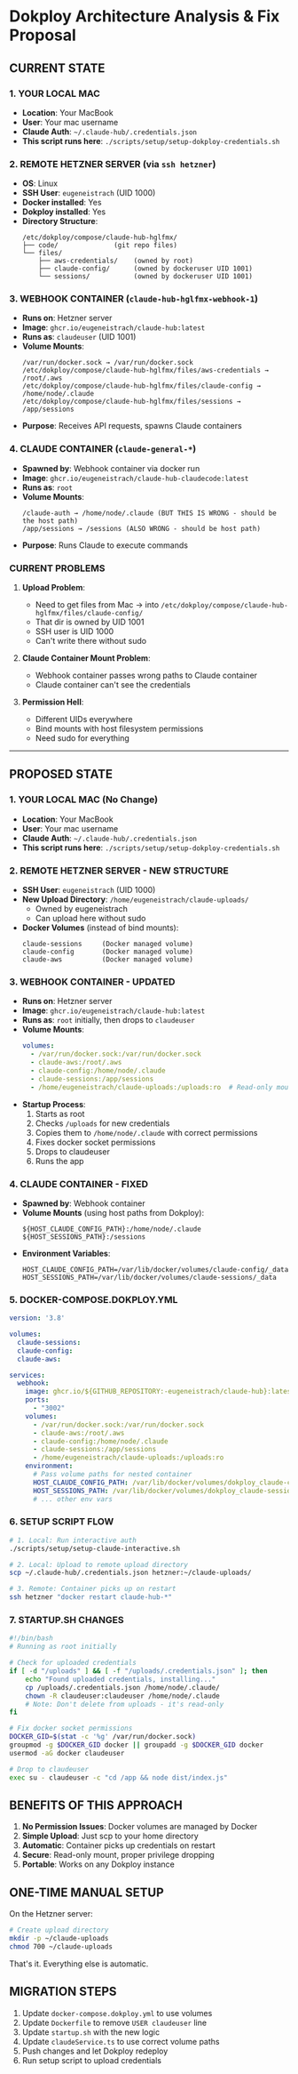 # Dokploy Architecture Analysis & Fix Proposal

## CURRENT STATE

### 1. YOUR LOCAL MAC
- **Location**: Your MacBook
- **User**: Your mac username
- **Claude Auth**: `~/.claude-hub/.credentials.json`
- **This script runs here**: `./scripts/setup/setup-dokploy-credentials.sh`

### 2. REMOTE HETZNER SERVER (via `ssh hetzner`)
- **OS**: Linux
- **SSH User**: `eugeneistrach` (UID 1000)
- **Docker installed**: Yes
- **Dokploy installed**: Yes
- **Directory Structure**:
  ```
  /etc/dokploy/compose/claude-hub-hglfmx/
  ├── code/              (git repo files)
  └── files/            
      ├── aws-credentials/    (owned by root)
      ├── claude-config/      (owned by dockeruser UID 1001)
      └── sessions/           (owned by dockeruser UID 1001)
  ```

### 3. WEBHOOK CONTAINER (`claude-hub-hglfmx-webhook-1`)
- **Runs on**: Hetzner server
- **Image**: `ghcr.io/eugeneistrach/claude-hub:latest`
- **Runs as**: `claudeuser` (UID 1001)
- **Volume Mounts**:
  ```
  /var/run/docker.sock → /var/run/docker.sock
  /etc/dokploy/compose/claude-hub-hglfmx/files/aws-credentials → /root/.aws
  /etc/dokploy/compose/claude-hub-hglfmx/files/claude-config → /home/node/.claude
  /etc/dokploy/compose/claude-hub-hglfmx/files/sessions → /app/sessions
  ```
- **Purpose**: Receives API requests, spawns Claude containers

### 4. CLAUDE CONTAINER (`claude-general-*`)
- **Spawned by**: Webhook container via docker run
- **Image**: `ghcr.io/eugeneistrach/claude-hub-claudecode:latest`
- **Runs as**: `root`
- **Volume Mounts**:
  ```
  /claude-auth → /home/node/.claude (BUT THIS IS WRONG - should be the host path)
  /app/sessions → /sessions (ALSO WRONG - should be host path)
  ```
- **Purpose**: Runs Claude to execute commands

### CURRENT PROBLEMS

1. **Upload Problem**: 
   - Need to get files from Mac → into `/etc/dokploy/compose/claude-hub-hglfmx/files/claude-config/`
   - That dir is owned by UID 1001
   - SSH user is UID 1000
   - Can't write there without sudo

2. **Claude Container Mount Problem**:
   - Webhook container passes wrong paths to Claude container
   - Claude container can't see the credentials

3. **Permission Hell**:
   - Different UIDs everywhere
   - Bind mounts with host filesystem permissions
   - Need sudo for everything

---

## PROPOSED STATE

### 1. YOUR LOCAL MAC (No Change)
- **Location**: Your MacBook
- **User**: Your mac username
- **Claude Auth**: `~/.claude-hub/.credentials.json`
- **This script runs here**: `./scripts/setup/setup-dokploy-credentials.sh`

### 2. REMOTE HETZNER SERVER - NEW STRUCTURE
- **SSH User**: `eugeneistrach` (UID 1000)
- **New Upload Directory**: `/home/eugeneistrach/claude-uploads/`
  - Owned by eugeneistrach
  - Can upload here without sudo
- **Docker Volumes** (instead of bind mounts):
  ```
  claude-sessions     (Docker managed volume)
  claude-config       (Docker managed volume)
  claude-aws          (Docker managed volume)
  ```

### 3. WEBHOOK CONTAINER - UPDATED
- **Runs on**: Hetzner server
- **Image**: `ghcr.io/eugeneistrach/claude-hub:latest`
- **Runs as**: `root` initially, then drops to `claudeuser`
- **Volume Mounts**:
  ```yaml
  volumes:
    - /var/run/docker.sock:/var/run/docker.sock
    - claude-aws:/root/.aws
    - claude-config:/home/node/.claude
    - claude-sessions:/app/sessions
    - /home/eugeneistrach/claude-uploads:/uploads:ro  # Read-only mount for uploads
  ```
- **Startup Process**:
  1. Starts as root
  2. Checks `/uploads` for new credentials
  3. Copies them to `/home/node/.claude` with correct permissions
  4. Fixes docker socket permissions
  5. Drops to claudeuser
  6. Runs the app

### 4. CLAUDE CONTAINER - FIXED
- **Spawned by**: Webhook container
- **Volume Mounts** (using host paths from Dokploy):
  ```
  ${HOST_CLAUDE_CONFIG_PATH}:/home/node/.claude
  ${HOST_SESSIONS_PATH}:/sessions
  ```
- **Environment Variables**:
  ```
  HOST_CLAUDE_CONFIG_PATH=/var/lib/docker/volumes/claude-config/_data
  HOST_SESSIONS_PATH=/var/lib/docker/volumes/claude-sessions/_data
  ```

### 5. DOCKER-COMPOSE.DOKPLOY.YML
```yaml
version: '3.8'

volumes:
  claude-sessions:
  claude-config:
  claude-aws:

services:
  webhook:
    image: ghcr.io/${GITHUB_REPOSITORY:-eugeneistrach/claude-hub}:latest
    ports:
      - "3002"
    volumes:
      - /var/run/docker.sock:/var/run/docker.sock
      - claude-aws:/root/.aws
      - claude-config:/home/node/.claude
      - claude-sessions:/app/sessions
      - /home/eugeneistrach/claude-uploads:/uploads:ro
    environment:
      # Pass volume paths for nested container
      HOST_CLAUDE_CONFIG_PATH: /var/lib/docker/volumes/dokploy_claude-config/_data
      HOST_SESSIONS_PATH: /var/lib/docker/volumes/dokploy_claude-sessions/_data
      # ... other env vars
```

### 6. SETUP SCRIPT FLOW
```bash
# 1. Local: Run interactive auth
./scripts/setup/setup-claude-interactive.sh

# 2. Local: Upload to remote upload directory
scp ~/.claude-hub/.credentials.json hetzner:~/claude-uploads/

# 3. Remote: Container picks up on restart
ssh hetzner "docker restart claude-hub-*"
```

### 7. STARTUP.SH CHANGES
```bash
#!/bin/bash
# Running as root initially

# Check for uploaded credentials
if [ -d "/uploads" ] && [ -f "/uploads/.credentials.json" ]; then
    echo "Found uploaded credentials, installing..."
    cp /uploads/.credentials.json /home/node/.claude/
    chown -R claudeuser:claudeuser /home/node/.claude
    # Note: Don't delete from uploads - it's read-only
fi

# Fix docker socket permissions
DOCKER_GID=$(stat -c '%g' /var/run/docker.sock)
groupmod -g $DOCKER_GID docker || groupadd -g $DOCKER_GID docker
usermod -aG docker claudeuser

# Drop to claudeuser
exec su - claudeuser -c "cd /app && node dist/index.js"
```

## BENEFITS OF THIS APPROACH

1. **No Permission Issues**: Docker volumes are managed by Docker
2. **Simple Upload**: Just scp to your home directory
3. **Automatic**: Container picks up credentials on restart
4. **Secure**: Read-only mount, proper privilege dropping
5. **Portable**: Works on any Dokploy instance

## ONE-TIME MANUAL SETUP

On the Hetzner server:
```bash
# Create upload directory
mkdir -p ~/claude-uploads
chmod 700 ~/claude-uploads
```

That's it. Everything else is automatic.

## MIGRATION STEPS

1. Update `docker-compose.dokploy.yml` to use volumes
2. Update `Dockerfile` to remove `USER claudeuser` line
3. Update `startup.sh` with the new logic
4. Update `claudeService.ts` to use correct volume paths
5. Push changes and let Dokploy redeploy
6. Run setup script to upload credentials
